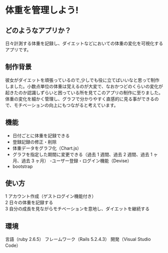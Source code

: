 # 体重を管理しよう!

## どのようなアプリか？

日々計測する体重を記録し、ダイエットなどにおいての体重の変化を可視化するアプリです。

## 制作背景

彼女がダイエットを頑張っているので,少しでも役に立てばいいなと思って制作しました。小数点単位の体重は覚えるのが大変で、なおかつどのくらいの変化が起きたのか認識しずらいと困っている所を見てこのアプリの制作に至りました。  
体重の変化を細かく管理し、グラフで分かりやすく直感的に見る事ができるので、モチベーションの向上にもつながると考えています。

## 機能

- 日付ごとに体重を記録できる
- 登録記録の修正・削除
- 体重データをグラフ化（Chart.js）
- グラフを指定した期間に変更できる（過去 1 週間、過去 2 週間、過去 1 ヶ月、過去 3 ヶ月） -ユーザー登録・ログイン機能（Devise）
- bootstrap

## 使い方

1 アカウント作成（ゲストログイン機能付き）  
2 日々の体重を記録する  
3 自分の成長を見ながらモチベーションを意地し、ダイエットを継続する

## 環境

言語（ruby 2.6.5）
フレームワーク（Rails 5.2.4.3）
開発（Visual Studio Code）
